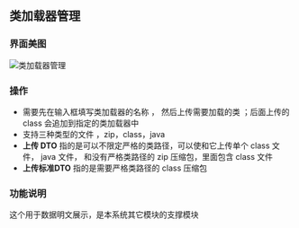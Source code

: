 ## 类加载器管理

### 界面美图

![类加载器管理](C:\Users\091795960\Desktop\sanritools2.0\类加载器管理.png)

### 操作 

* 需要先在输入框填写类加载器的名称 ， 然后上传需要加载的类 ；后面上传的 class 会追加到指定的类加载器中
* 支持三种类型的文件  ，zip，class，java
* **上传 DTO** 指的是可以不限定严格的类路径，可以使和它上传单个 class 文件， java 文件， 和没有严格类路径的 zip 压缩包，里面包含 class 文件
* **上传标准DTO** 指的是需要严格类路径的 class 压缩包

### 功能说明 

这个用于数据明文展示，是本系统其它模块的支撑模块